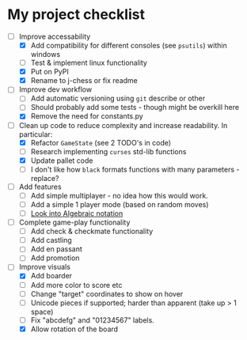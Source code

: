 # My project checklist

- [ ] Improve accessability
  - [X] Add compatibility for different consoles (see `psutils`) within windows
  - [ ] Test & implement linux functionality
  - [X] Put on PyPI
  - [X] Rename to j-chess or fix readme
- [ ] Improve dev workflow
  - [ ] Add automatic versioning using `git` describe or other
  - [ ] Should probably add some tests - though might be overkill here
  - [X] Remove the need for constants.py
- [ ] Clean up code to reduce complexity and increase readability. In particular:
  - [X] Refactor `GameState` (see 2 TODO's in code)
  - [ ] Research implementing `curses` std-lib functions
  - [X] Update pallet code
  - [ ] I don't like how `black` formats functions with many parameters - replace?
- [ ] Add features
  - [ ] Add simple multiplayer - no idea how this would work.
  - [ ] Add a simple 1 player mode (based on random moves)
  - [ ] [Look into Algebraic notation](https://en.wikipedia.org/wiki/Algebraic_notation_(chess))
- [ ] Complete game-play functionality
  - [ ] Add check & checkmate functionality
  - [ ] Add castling
  - [ ] Add en passant
  - [ ] Add promotion
- [ ] Improve visuals
  - [X] Add boarder
  - [ ] Add more color to score etc
  - [ ] Change "target" coordinates to show on hover
  - [ ] Unicode pieces if supported; harder than apparent (take up > 1 space)
  - [ ] Fix "abcdefg" and "01234567" labels.
  - [X] Allow rotation of the board